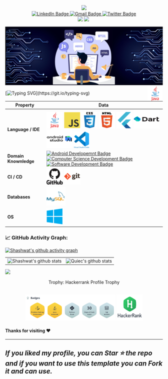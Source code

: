 
<div id="header" align="center">
  <img src="https://media.giphy.com/media/f3iwJFOVOwuy7K6FFw/giphy.gif" height="300"/>
  <div id="badges">
  <a href="https://www.linkedin.com/in/shashwatverma/">
    <img src="https://img.shields.io/badge/LinkedIn-0077B5?style=for-the-badge&logo=linkedin&logoColor=white" alt="LinkedIn Badge"/>
  </a>
  <a href="mailto:shashwatv18@gmail.com">
    <img src="https://img.shields.io/badge/Gmail-D14836?style=for-the-badge&logo=gmail&logoColor=white" alt="Gmail Badge"/>
  </a>
  <a href="https://twitter.com/shashwatverma_">
    <img src="https://img.shields.io/badge/Twitter-1DA1F2?style=for-the-badge&logo=twitter&logoColor=white" alt="Twitter Badge"/>
  </a>
  </div>
</div>
<div align="center">
<img src="https://img.shields.io/badge/status-updating-brightgreen.svg">
<img src="https://img.shields.io/badge/Flutter-3.7.12-informational">
<img src="https://komarev.com/ghpvc/?username=shashwat-verma18&style=flat-square&color=blue" alt=""/>
</div>

<!--   my-header-img -->
![](./src/header_.jpg)
<a href="[https://www.python.org/](https://docs.oracle.com/en/java/)"><img src="https://github.com/devicons/devicon/blob/master/icons/java/java-original-wordmark.svg" align="right" height="48" width="48" ></a>

<!--   my-ticker -->    
[![Typing SVG](https://readme-typing-svg.herokuapp.com?color=%2336BCF7&center=true&vCenter=true&width=600&lines=Hi+there+👋,+I+am+Shashwat+Verma;+Welcome+to+My+Profile!;I+am+a+Software+Developer,+Engineer+from+India;+Creative+Developer+and+Problem+Solver;+Android+App+Development+Enthusiast;+Learn+more+about+me+here!)](https://git.io/typing-svg)

| Property                                        | Data                                                                                                                                                                                                                                                                                                                                                                                                                                                                                                                                                                                                                                                                                                                                                                                                                                                                                                                                                                                                                                                                                                                                                                                                                                                                                                                                                                                                                                                                                                                                                                                                                                                                                                                                                                                                            |
|-------------------------------------------------|-----------------------------------------------------------------------------------------------------------------------------------------------------------------------------------------------------------------------------------------------------------------------------------------------------------------------------------------------------------------------------------------------------------------------------------------------------------------------------------------------------------------------------------------------------------------------------------------------------------------------------------------------------------------------------------------------------------------------------------------------------------------------------------------------------------------------------------------------------------------------------------------------------------------------------------------------------------------------------------------------------------------------------------------------------------------------------------------------------------------------------------------------------------------------------------------------------------------------------------------------------------------------------------------------------------------------------------------------------------------------------------------------------------------------------------------------------------------------------------------------------------------------------------------------------------------------------------------------------------------------------------------------------------------------------------------------------------------------------------------------------------------------------------------------------------------|
| **Language / IDE**                              | <img src = "https://github.com/devicons/devicon/blob/master/icons/java/java-original-wordmark.svg" height="52" width="52"> <img src = "https://github.com/devicons/devicon/blob/master/icons/javascript/javascript-original.svg" height="52" width="52"> <img src = "https://github.com/devicons/devicon/blob/master/icons/css3/css3-original-wordmark.svg" height="52" width="52"> <img src = "https://github.com/devicons/devicon/blob/master/icons/html5/html5-original-wordmark.svg" height="52" width="52"> <img src = "https://github.com/devicons/devicon/blob/master/icons/flutter/flutter-original.svg" height="52" width="52"> <img src = "https://github.com/devicons/devicon/blob/master/icons/dart/dart-original-wordmark.svg" height="60" width="82"> <img src = "https://github.com/devicons/devicon/blob/master/icons/androidstudio/androidstudio-original-wordmark.svg" height="60" width="82"> <img src = "https://github.com/devicons/devicon/blob/master/icons/vscode/vscode-original-wordmark.svg" height="52" width="52">                                                                                                                                                                                                                                                                                                                                                                                                                                                                                                                                                                                                                                                                                                                                                                                                                                                                                                                                                                                                                                                                                                                                                                                                                                                                                                                                                                                                                                                                                                 |
| **Domain Knownledge**                           | [![Android Developemnt Badge](https://img.shields.io/badge/-Android%20Development-01D277?style=flat&logoColor=white)](https://github.com/shashwat-verma18/shashwat-verma18) [![Computer Science Development Badge](https://img.shields.io/badge/-Computer%20Science-FF6600?style=flat&logoColor=white)](https://github.com/search?q=user%3ABEPb&type=Repositories) [![Software Development Badge](https://img.shields.io/badge/-Software%20Development-0000FF?style=flat&logoColor=white)](https://github.com/search?q=user%3ABEPb&type=Repositories)                                                                                                                                                                                                                                                                                                                                                                                                                                                                                                                                                                                                                                                                                                                                                                                                                                                                                                                                                                                                                                                                                      |
| **CI / CD**                                     |  <img src = "https://github.com/devicons/devicon/blob/master/icons/github/github-original-wordmark.svg" height="52" width="52"> <img src = "https://github.com/devicons/devicon/blob/master/icons/git/git-original-wordmark.svg" height="52" width="52">                                                                                                                                                                                                                                                                                                                                                                                                                                                                                                                                                                                                                                                                                                                                                                                                                                                                                                                                                                                                                                                                                                                                                                                                                                                                                                                                                                                       |
| **Databases**                                   | <img src = "https://github.com/devicons/devicon/blob/master/icons/mysql/mysql-original-wordmark.svg" height="60" width="60">                                                                                                                                                                                                                                                                                                                                                                                                                                                                                                                                                                                                                                                                                                                                                                                                                                                                                                                                          |
| **OS**                                          | <img src = "https://github.com/devicons/devicon/blob/master/icons/windows8/windows8-original.svg" height="52" width="52">                                                                                                                                                                                                                   |



<!--   GitHub stats graph -->
### 📈 GitHub Activity Graph:
[![Shashwat's github activity graph](https://github-readme-activity-graph.cyclic.app/graph?username=shashwat-verma18&theme=github-compact)](https://github.com/shashwat-verma18/github-readme-activity-graph)

|                                                                                                                                        |                                                                                                                          |
|-----------------------------------------------------------------------------------------------------------------------------------------|---------------------------------------------------------------------------------------------------------------------------|
| ![Shashwat's github stats](https://github-readme-stats.vercel.app/api?username=shashwat-verma18&show_icons=true&theme=radical&include_all_commits=true) | ![Quiec's github stats](https://github-readme-stats.vercel.app/api/top-langs/?username=shashwat-verma18&theme=radical&layout=compact) |

<img src="https://github-readme-streak-stats.herokuapp.com/?user=shashwat-verma18"></img>


<div align="center">
<summary>Trophy: Hackerrank Profile Trophy</summary>
</div>
<br />

<div align="center"> 

<img src="./src/badges_hackerrank.png" alt="Metrics" width="57%"> <img src="./src/hackerrank-logo.jpg" alt="Metrics" 
width="16.7%">

</div>


#### Thanks for visiting :heart:

---
  *If you liked my profile, you can Star ⭐ the repo and if you want to use this template you can Fork it and can use.* 
---
